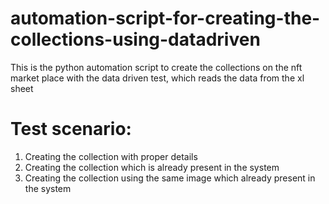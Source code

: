 # automation-script-for-creating-the-collections-using-datadriven
This is the python automation script to create the collections on the nft market place with the data driven test, which reads the data from the xl sheet 

# Test scenario:
1. Creating the collection with proper details
2. Creating the collection which is already present in the system
3. Creating the collection using the same image which already present in the system

